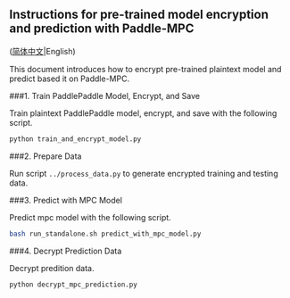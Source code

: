 ## Instructions for pre-trained model encryption and prediction with Paddle-MPC

([简体中文](./README_CN.md)|English)

This document introduces how to encrypt pre-trained plaintext model and predict based it on Paddle-MPC.


###1. Train PaddlePaddle Model, Encrypt, and Save

Train plaintext PaddlePaddle model, encrypt, and save with the following script.

```bash
python train_and_encrypt_model.py
```

###2. Prepare Data

Run script `../process_data.py` to generate encrypted training and testing data.

###3. Predict with MPC Model

Predict mpc model with the following script.

```bash
bash run_standalone.sh predict_with_mpc_model.py
```

###4. Decrypt Prediction Data

Decrypt predition data.

```bash
python decrypt_mpc_prediction.py
```

